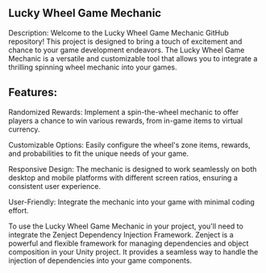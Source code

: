 Lucky Wheel Game Mechanic
-
Description:
Welcome to the Lucky Wheel Game Mechanic GitHub repository! This project is designed to bring a touch of excitement and chance to your game development endeavors. The Lucky Wheel Game Mechanic is a versatile and customizable tool that allows you to integrate a thrilling spinning wheel mechanic into your games.

Features:
-

Randomized Rewards: Implement a spin-the-wheel mechanic to offer players a chance to win various rewards, from in-game items to virtual currency.

Customizable Options: Easily configure the wheel's zone items, rewards, and probabilities to fit the unique needs of your game.

Responsive Design: The mechanic is designed to work seamlessly on both desktop and mobile platforms with different screen ratios, ensuring a consistent user experience.

User-Friendly: Integrate the mechanic into your game with minimal coding effort.

To use the Lucky Wheel Game Mechanic in your project, you'll need to integrate the Zenject Dependency Injection Framework. Zenject is a powerful and flexible framework for managing dependencies and object composition in your Unity project. It provides a seamless way to handle the injection of dependencies into your game components.

